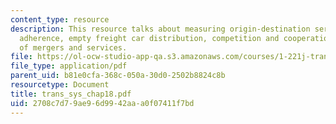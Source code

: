 ```yaml
---
content_type: resource
description: This resource talks about measuring origin-destination service, schedule
  adherence, empty freight car distribution, competition and cooperation and types
  of mergers and services.
file: https://ol-ocw-studio-app-qa.s3.amazonaws.com/courses/1-221j-transportation-systems-fall-2004/2708c7d79ae96d9942aaa0f07411f7bd_trans_sys_chap18.pdf
file_type: application/pdf
parent_uid: b81e0cfa-368c-050a-30d0-2502b8824c8b
resourcetype: Document
title: trans_sys_chap18.pdf
uid: 2708c7d7-9ae9-6d99-42aa-a0f07411f7bd
---
```

